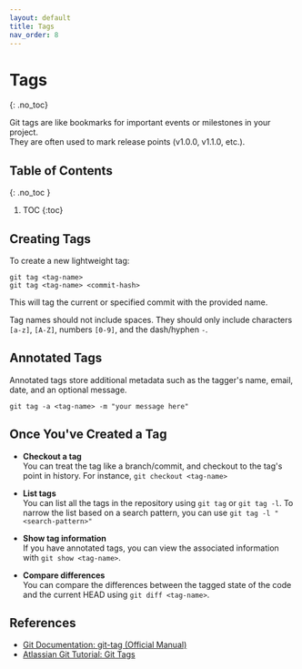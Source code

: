 ```yaml
---
layout: default
title: Tags
nav_order: 8
---
```

# Tags
{: .no_toc}

Git tags are like bookmarks for important events or milestones in your project.  
They are often used to mark release points (v1.0.0, v1.1.0, etc.).

## Table of Contents
{: .no_toc }

1. TOC
{:toc}


## Creating Tags

To create a new lightweight tag:

```
git tag <tag-name>
git tag <tag-name> <commit-hash>
```

This will tag the current or specified commit with the provided name.  

Tag names should not include spaces. They should only include characters `[a-z]`, `[A-Z]`, numbers `[0-9]`, and the dash/hyphen `-`.


## Annotated Tags

Annotated tags store additional metadata such as the tagger's name, email, date, and an optional message.

```
git tag -a <tag-name> -m "your message here"
```


## Once You've Created a Tag

- **Checkout a tag**  
  You can treat the tag like a branch/commit, and checkout to the tag's point in history. For instance, `git checkout <tag-name>`

- **List tags**  
You can list all the tags in the repository using `git tag` or `git tag -l`. To narrow the list based on a search pattern, you can use `git tag -l "<search-pattern>"`
  
- **Show tag information**  
If you have annotated tags, you can view the associated information with `git show <tag-name>`.

- **Compare differences**  
You can compare the differences between the tagged state of the code and the current HEAD using `git diff <tag-name>`.


## References

- [Git Documentation: git-tag (Official Manual)](https://git-scm.com/docs/git-tag)  
- [Atlassian Git Tutorial: Git Tags](https://www.atlassian.com/git/tutorials/inspecting-a-repository/git-tag)
